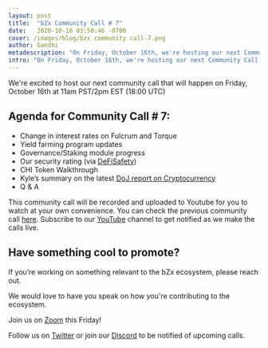 ```yaml
---
layout: post
title:  "bZx Community Call # 7"
date:   2020-10-16 03:50:46 -0700
cover: /images/blog/bzx community call-7.png
author: Gandhi
metadescription: "On Friday, October 16th, we're hosting our next Community Call."
intro: "On Friday, October 16th, we're hosting our next Community Call."
---
```


We're excited to host our next community call that will happen on Friday, October 16th at 11am PST/2pm EST (18:00 UTC)

## Agenda for Community Call # 7:

- Change in interest rates on Fulcrum and Torque
- Yield farming program updates
- Governance/Staking module progress
- Our security rating (via [DeFiSafety](https://defisafety.com/bzx-v2-process-quality-review/))
- CHI Token Walkthrough
- Kyle’s summary on the latest [DoJ report on Cryptocurrency](https://twitter.com/BeTheb0x/status/1314302163154137088?s=19)
- Q & A


This community call will be recorded and uploaded to Youtube for you to watch at your own convenience. You can check the previous community call [here](https://youtu.be/wzSCdR_M84w). Subscribe to our [YouTube](https://www.youtube.com/channel/UCc9PZUDy2IMs5j0DcOq3egQ) channel to get notified as we make the calls live.



## Have something cool to promote?

If you’re working on something relevant to the bZx ecosystem, please reach out.

We would love to have you speak on how you're contributing to the ecosystem.

Join us on [Zoom](https://zoom.us/j/97332777369) this Friday!

Follow us on [Twitter](https://twitter.com/bzxHQ) or join our [Discord](https://bzx.network/discord) to be notified of upcoming calls.
